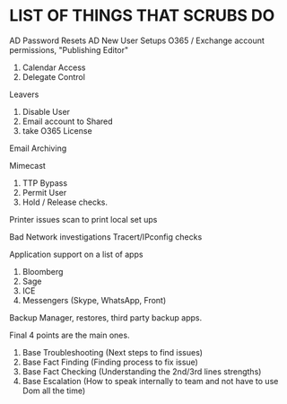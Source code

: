 # LIST OF THINGS THAT SCRUBS DO

AD Password Resets
AD New User Setups
O365 / Exchange account permissions, "Publishing Editor"

1. Calendar Access
2. Delegate Control

Leavers

1. Disable User
2. Email account to Shared
3. take O365 License

Email Archiving

Mimecast

1. TTP Bypass
2. Permit User
3. Hold / Release checks.

Printer issues
scan to print
local set ups

Bad Network investigations
Tracert/IPconfig checks

Application support on a list of apps

1. Bloomberg
2. Sage
3. ICE
4. Messengers (Skype, WhatsApp, Front)

Backup Manager, restores, third party backup apps.

Final 4 points are the main ones.

1. Base Troubleshooting (Next steps to find issues)
2. Base Fact Finding (Finding process to fix issue)
3. Base Fact Checking (Understanding the 2nd/3rd lines strengths)
4. Base Escalation (How to speak internally to team and not have to use Dom all the time)
